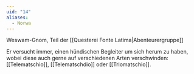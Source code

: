 ```yaml
---
uid: "14"
aliases:
  - Norwa
---
```

Weswam-Gnom, Teil der [[Questerei Fonte Latima|Abenteurergruppe]]

Er versucht immer, einen hündischen Begleiter um sich herum zu haben, wobei diese auch gerne auf verschiedenen Arten verschwinden: [[Telematschio]], [[Telematschdio]] oder [[Triomatschio]].